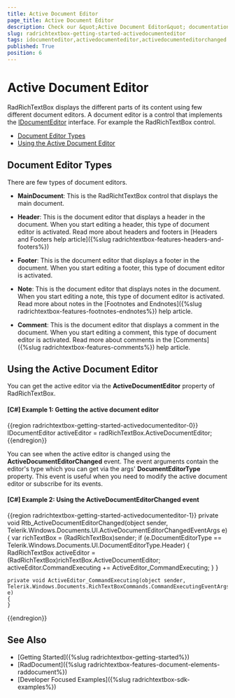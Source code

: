 ```yaml
---
title: Active Document Editor
page_title: Active Document Editor
description: Check our &quot;Active Document Editor&quot; documentation article for the RadRichTextBox {{ site.framework_name }} control.
slug: radrichtextbox-getting-started-activedocumenteditor
tags: idocumenteditor,activedocumenteditor,activedocumenteditorchanged
published: True
position: 6
---
```


# Active Document Editor

RadRichTextBox displays the different parts of its content using few different document editors. A document editor is a control that implements the [IDocumentEditor](https://docs.telerik.com/devtools/wpf/api/telerik.windows.documents.model.idocumenteditor) interface. For example the RadRichTextBox control.

* [Document Editor Types](#document-editor-types)
* [Using the Active Document Editor](#using-the-active-document-editor)

## Document Editor Types

There are few types of document editors.

* __MainDocument__: This is the RadRichtTextBox control that displays the main document.

* __Header__: This is the document editor that displays a header in the document. When you start editing a header, this type of document editor is activated. Read more about headers and footers in [Headers and Footers help article]({%slug radrichtextbox-features-headers-and-footers%})

* __Footer__: This is the document editor that displays a footer in the document. When you start editing a footer, this type of document editor is activated. 

* __Note__: This is the document editor that displays notes in the document. When you start editing a note, this type of document editor is activated. Read more about notes in the [Footnotes and Endnotes]({%slug radrichtextbox-features-footnotes-endnotes%}) help article.

* __Comment__: This is the document editor that displays a comment in the document. When you start editing a comment, this type of document editor is activated. Read more about comments in the [Comments]({%slug radrichtextbox-features-comments%}) help article.

## Using the Active Document Editor

You can get the active editor via the __ActiveDocumentEditor__ property of RadRichTextBox.

#### __[C#] Example 1: Getting the active document editor__  
{{region radrichtextbox-getting-started-activedocumenteditor-0}} 
	IDocumentEditor activeEditor = radRichTextBox.ActiveDocumentEditor;
{{endregion}}

You can see when the active editor is changed using the __ActiveDocumentEditorChanged__ event. The event arguments contain the editor's type which you can get via the args' __DocumentEditorType__ property. This event is useful when you need to modify the active document editor or subscribe for its events.

#### __[C#] Example 2: Using the ActiveDocumentEditorChanged event__  
{{region radrichtextbox-getting-started-activedocumenteditor-1}} 
	private void Rtb_ActiveDocumentEditorChanged(object sender, Telerik.Windows.Documents.UI.ActiveDocumentEditorChangedEventArgs e)
	{
		var richTextBox = (RadRichTextBox)sender;
		if (e.DocumentEditorType == Telerik.Windows.Documents.UI.DocumentEditorType.Header)
		{
			RadRichTextBox activeEditor = (RadRichTextBox)richTextBox.ActiveDocumentEditor;
			activeEditor.CommandExecuting += ActiveEditor_CommandExecuting;
		}
	}
	
	private void ActiveEditor_CommandExecuting(object sender, Telerik.Windows.Documents.RichTextBoxCommands.CommandExecutingEventArgs e)
	{		  
	}
{{endregion}}

## See Also  
* [Getting Started]({%slug radrichtextbox-getting-started%})
* [RadDocument]({%slug radrichtextbox-features-document-elements-raddocument%})
* [Developer Focused Examples]({%slug radrichtextbox-sdk-examples%})
